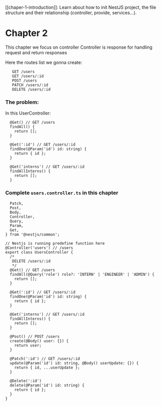 [[chaper-1-introduction]]: Learn about how to init NestJS project, the file structure and their relationship (controller, provide, services...).

# Chapter 2

This chapter we focus on controller
Controller is response for handling request and return responses

Here the routes list we gonna create:

```
   GET /users
   GET /users/:id
   POST /users
   PATCH /users/:id
   DELETE /users/:id
```

### The problem:

In this UserController:

```@Get() // GET /users
  @Get() // GET /users
  findAll() {
    return [];
  }

  @Get(':id') // GET /users/:id
  findOne(@Param('id') id: string) {
    return { id };
  }

  @Get('interns') // GET /users/:id
  findAllInterns() {
    return [];
  }
```

### Complete `users.controller.ts` in this chapter

```import {
  Patch,
  Post,
  Body,
  Controller,
  Query,
  Param,
  Get,
} from '@nestjs/common';

// Nestjs is running predefine function here
@Controller('users') // /users
export class UsersController {
  /*
   DELETE /users/:id
   */
  @Get() // GET /users
  findAll(@Query('role') role?: 'INTERN' | 'ENGINEER' | 'ADMIN') {
    return [];
  }

  @Get(':id') // GET /users/:id
  findOne(@Param('id') id: string) {
    return { id };
  }

  @Get('interns') // GET /users/:id
  findAllInterns() {
    return [];
  }

  @Post() // POST /users
  create(@Body() user: {}) {
    return user;
  }

  @Patch(':id') // GET /users/:id
  update(@Param('id') id: string, @Body() userUpdate: {}) {
    return { id, ...userUpdate };
  }

  @Delete(':id')
  delete(@Param('id') id: string) {
    return { id };
  }
}
```
